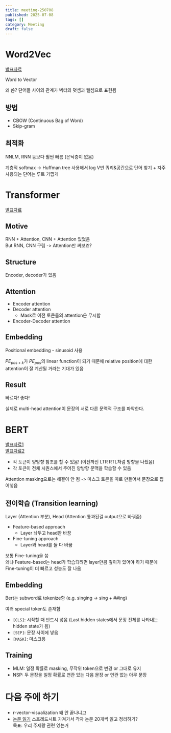 ```yaml
---
title: meeting-250708
published: 2025-07-08
tags: []
category: Meeting
draft: false
---
```


# Word2Vec

[발표자료](https://www.notion.so/Efficient-Estimation-of-Word-Representations-in-Vector-Space-22a5b55ab86d8080bef8e0bf23e5bef3)

Word to Vector

왜 씀? 단어들 사이의 관계가 벡터의 덧셈과 뺄셈으로 표현됨

## 방법

- CBOW (Continuous Bag of Word)
- Skip-gram

## 최적화

NNLM, RNN 등보다 훨씬 빠름 (은닉층이 없음)

계층적 softmax -> Huffman tree 사용해서 log V번 쿼리&공간으로 단어 찾기 + 자주 사용되는 단어는 루트 가깝게

# Transformer

[발표자료](https://docs.google.com/presentation/d/1dYFySRGyqI1808pEKTnTTnDCN_RgK7ZwtGUeHQwwz9o/edit?slide=id.p#slide=id.p)

## Motive

RNN + Attention, CNN + Attention 있었음  
But RNN, CNN 구림 -> Attention만 써보죠?

## Structure

Encoder, decoder가 있음

## Attention

- Encoder attention
- Decoder attention
  - Mask로 이전 토큰들의 attention은 무시함
- Encoder-Decoder attention

## Embedding

Positional embedding - sinusoid 사용

$PE_{pos+k}$가 $PE_{pos}$의 linear function이 되기 때문에 relative position에 대한 attention이 잘 계산될 거라는 기대가 있음

## Result

빠르다! 좋다!

실제로 multi-head attention이 문장의 서로 다른 문맥적 구조를 파악한다.

# BERT

[발표자료1](https://docs.google.com/presentation/d/1dYFySRGyqI1808pEKTnTTnDCN_RgK7ZwtGUeHQwwz9o/edit?slide=id.p#slide=id.p)  
[발표자료2](https://www.notion.so/BERT-225b9cc1472d80ab82f0f38b91d97087)

- 각 토큰이 양방향 참조를 할 수 있음! (이전까진 LTR RTL처럼 방향을 나눴음)
- 각 토큰이 전체 시퀀스에서 주어진 양방향 문맥을 학습할 수 있음

Attention masking으로는 해결이 안 됨 -> 마스크 토큰을 따로 만들어서 문장으로 집어넣음

## 전이학습 (Transition learning)

Layer (Attention 부분), Head (Attention 통과된걸 output으로 바꿔줌)

- Feature-based approach
  - Layer 놔두고 head만 바꿈
- Fine-tuning approach
  - Layer와 head를 둘 다 바꿈

보통 Fine-tuning을 씀  
왜냐 Feature-based는 head가 학습되려면 layer만큼 깊이가 있어야 하기 때문에 Fine-tuning이 더 빠르고 성능도 잘 나옴

## Embedding

Bert는 subword로 tokenize함 (e.g. singing -> sing + ##ing)

여러 special token도 존재함

- `[CLS]`: 시작할 때 반드시 넣음 (Last hidden states에서 문장 전체를 나타내는 hidden state가 됨)
- `[SEP]`: 문장 사이에 넣음
- `[MASK]`: 마스크용

## Training

- MLM: 일정 확률로 masking, 무작위 token으로 변경 or 그대로 유지
- NSP: 두 문장을 일정 확률로 연관 있는 다음 문장 or 연관 없는 아무 문장

# 다음 주에 하기

- r-vector-visualization 왜 안 끝나냐고
- [논문 읽기](https://docs.google.com/spreadsheets/d/1LD055uiXTapTUYuWxKmzTIAJwTc_4foeiYZEAKCb6ME/edit?usp=sharing) 스프레드시트 가져가서 각자 논문 20개씩 읽고 정리하기?  
  목표: 우리 주제랑 관련 있는거

